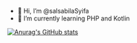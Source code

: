 - 👋 Hi, I’m @salsabilaSyifa
- 🌱 I’m currently learning PHP and Kotlin

<!---
- 👀 I’m interested in ...
- 💞️ I’m looking to collaborate on ...
- 📫 How to reach me ...
salsabilaSyifa/salsabilaSyifa is a ✨ special ✨ repository because its `README.md` (this file) appears on your GitHub profile.
You can click the Preview link to take a look at your changes.
--->

[![Anurag's GitHub stats](https://github-readme-stats.vercel.app/api?username=salsabilaSyifa)](https://github.com/anuraghazra/github-readme-stats)
